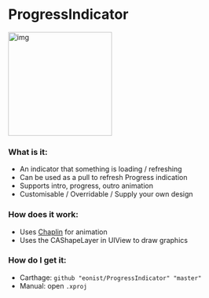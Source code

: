 # ProgressIndicator

<img width="211" alt="img" src="https://rawgit.com/stylekit/img/master/progressindicator.gif">

### What is it:
- An indicator that something is loading / refreshing
- Can be used as a pull to refresh Progress indication
- Supports intro, progress, outro animation
- Customisable / Overridable / Supply your own design

### How does it work:
- Uses [Chaplin](https://github.com/eonist/Chaplin) for animation
- Uses the CAShapeLayer in UIView to draw graphics

### How do I get it:
- Carthage: `github "eonist/ProgressIndicator" "master"`
- Manual: open `.xproj`
